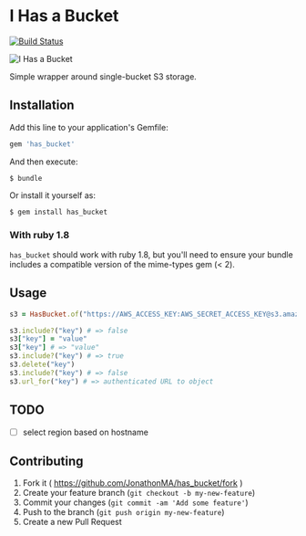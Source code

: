# I Has a Bucket

[![Build Status](https://travis-ci.org/JonathonMA/has_bucket.svg?branch=master)](https://travis-ci.org/JonathonMA/has_bucket)

![I Has a Bucket](http://i1.kym-cdn.com/photos/images/newsfeed/000/000/026/lolrus.jpg)

Simple wrapper around single-bucket S3 storage.

## Installation

Add this line to your application's Gemfile:

```ruby
gem 'has_bucket'
```

And then execute:

    $ bundle

Or install it yourself as:

    $ gem install has_bucket

### With ruby 1.8

`has_bucket` should work with ruby 1.8, but you'll need to ensure your bundle
includes a compatible version of the mime-types gem (< 2).

## Usage

```ruby
s3 = HasBucket.of("https://AWS_ACCESS_KEY:AWS_SECRET_ACCESS_KEY@s3.amazonaws.com/BUCKET_NAME")

s3.include?("key") # => false
s3["key"] = "value"
s3["key"] # => "value"
s3.include?("key") # => true
s3.delete("key")
s3.include?("key") # => false
s3.url_for("key") # => authenticated URL to object
```

## TODO

- [ ] select region based on hostname

## Contributing

1. Fork it ( https://github.com/JonathonMA/has_bucket/fork )
2. Create your feature branch (`git checkout -b my-new-feature`)
3. Commit your changes (`git commit -am 'Add some feature'`)
4. Push to the branch (`git push origin my-new-feature`)
5. Create a new Pull Request
